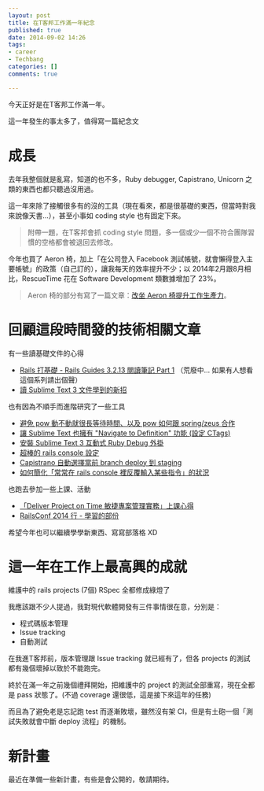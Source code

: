 ```yaml
---
layout: post
title: 在T客邦工作滿一年紀念
published: true
date: 2014-09-02 14:26
tags:
- career
- Techbang
categories: []
comments: true

---
```

今天正好是在T客邦工作滿一年。

這一年發生的事太多了，值得寫一篇紀念文

# 成長

去年我整個就是亂寫，知道的也不多，Ruby debugger, Capistrano, Unicorn 之類的東西也都只聽過沒用過。

這一年來除了接觸很多有的沒的工具（現在看來，都是很基礎的東西，但當時對我來說像天書...），甚至小事如 coding style 也有固定下來。

> 附帶一題，在T客邦會抓 coding style 問題，多一個或少一個不符合團隊習慣的空格都會被退回去修改。

今年也買了 Aeron 椅，加上「在公司登入 Facebook 測試帳號，就會懶得登入主要帳號」的政策（自己訂的），讓我每天的效率提升不少；以 2014年2月跟8月相比，RescueTime 花在 Software Development 類數據增加了 23%。

> Aeron 椅的部分有寫了一篇文章：[改坐 Aeron 椅提升工作生產力](http://ascendbruce.logdown.com/posts/203073-how-herman-miller-aeron-chair-affects-productivity)。

# 回顧這段時間發的技術相關文章

有一些讀基礎文件的心得

* [Rails 打基礎 - Rails Guides 3.2.13 閱讀筆記 Part 1](http://ascendbruce.logdown.com/posts/141175-rails-guides-reading-notes-first-4-chapters) （荒廢中... 如果有人想看這個系列請出個聲）
* [讀 Sublime Text 3 文件學到的新招](http://ascendbruce.logdown.com/posts/206080-sublime-text-3-document-reading-summary)

也有因為不順手而進階研究了一些工具

* [避免 pow 動不動就很長等待時間、以及 pow 如何跟 spring/zeus 合作](http://ascendbruce.logdown.com/posts/206764-extend-pow-kill-idle-timeout-and-pow-working-with-spring-or-zeus)
* [讓 Sublime Text 也擁有 "Navigate to Definition" 功能 (設定 CTags)](http://ascendbruce.logdown.com/posts/179064-sublime-text-integration-with-ctags)
* [安裝 Sublime Text 3 互動式 Ruby Debug 外掛](http://ascendbruce.logdown.com/posts/183048-sublime-text-3-with-rails-debugger-tutorial)
* [超棒的 rails console 設定](http://ascendbruce.logdown.com/posts/208604-awesome-rails-console-customization-using-pry)
* [Capistrano 自動選擇當前 branch deploy 到 staging](http://ascendbruce.logdown.com/posts/201785-capistrano-automatically-select-current-branch-to-deploy-to-staging)
* [如何簡化「常常在 rails console 裡反覆輸入某些指令」的狀況](http://ascendbruce.logdown.com/posts/205967-using-irbrc-to-serve-frequent-used-commands-in-rails-console)

也跑去參加一些上課、活動

* [「Deliver Project on Time 敏捷專案管理實務」上課心得](http://ascendbruce.logdown.com/posts/207064-deliver-project-on-time-lesson-afterthought)
* [RailsConf 2014 行 - 學習的部份](http://ascendbruce.logdown.com/posts/195380-railsconf-2014-chicago-what-i-learned)

希望今年也可以繼續學學新東西、寫寫部落格 XD

# 這一年在工作上最高興的成就

維護中的 rails projects (7個) RSpec 全都修成綠燈了

我應該跟不少人提過，我對現代軟體開發有三件事情很在意，分別是：

* 程式碼版本管理
* Issue tracking
* 自動測試

在我進T客邦前，版本管理跟 Issue tracking 就已經有了，但各 projects 的測試都有幾個壞掉以致於不能跑完。

終於在滿一年之前幾個禮拜開始，把維護中的 project 的測試全部重寫，現在全都是 pass 狀態了。(不過 coverage 還很低，這是接下來這年的任務)

而且為了避免老是忘記跑 test 而逐漸敗壞，雖然沒有架 CI，但是有土砲一個「測試失敗就會中斷 deploy 流程」的機制。

# 新計畫

最近在準備一些新計畫，有些是會公開的，敬請期待。
